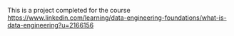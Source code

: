 This is a project completed for the course https://www.linkedin.com/learning/data-engineering-foundations/what-is-data-engineering?u=2166156
